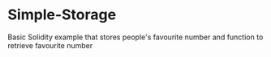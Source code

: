 # Simple-Storage
Basic Solidity example that stores people's favourite number and function to retrieve favourite number
